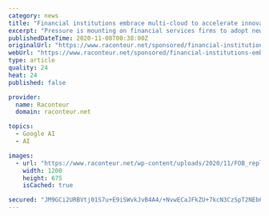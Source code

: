 ```yaml
---
category: news
title: "Financial institutions embrace multi-cloud to accelerate innovation"
excerpt: "Pressure is mounting on financial services firms to adopt new business models, but doing so requires a customer experience that can only be powered by true agility and innovation"
publishedDateTime: 2020-11-08T00:38:00Z
originalUrl: "https://www.raconteur.net/sponsored/financial-institutions-embrace-multi-cloud-to-accelerate-innovation/"
webUrl: "https://www.raconteur.net/sponsored/financial-institutions-embrace-multi-cloud-to-accelerate-innovation/"
type: article
quality: 24
heat: 24
published: false

provider:
  name: Raconteur
  domain: raconteur.net

topics:
  - Google AI
  - AI

images:
  - url: "https://www.raconteur.net/wp-content/uploads/2020/11/FOB_reply_01.jpg"
    width: 1200
    height: 675
    isCached: true

secured: "JM9GCi2URBVtj01S7u+E9iSWvkJvB4A4/+NvwECaJFkZU+7kcN3CzSpT2NEb67GcQgZI8156TGuhJa4pL6qhuJS2p8mJ+m9vC0gt79pPQ1IxzxvKZv9Hl5JMCOeU9JsIWffyPCerm3F659nY91VR6KuyJxigmSnpZS1GwQz3IEU4/O7NAOQuaKnVUEw0pTBQxFmUjLvfLY5jvmzPyKr4XqZlA/vWkW8adouLWvG63nkuw/UNki4WRCMEYkNzZHTDMPhU72jUiF6Lb/eau6dbLZabxvEah7Do2v5A9n+EzcxLotwNHCFTneLyaduFLjIKXAz9rQufs0lapw2eigSG6p5G1V5z8knsNnE+q/awAcg=;YrbTvBfttJ/MugICv1yXNQ=="
---
```


